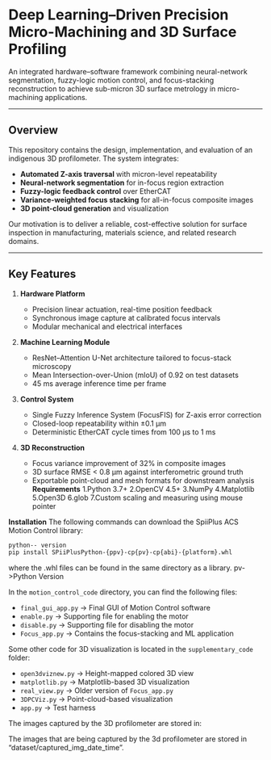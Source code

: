 
# Deep Learning–Driven Precision Micro-Machining and 3D Surface Profiling

An integrated hardware–software framework combining neural-network segmentation, fuzzy-logic motion control, and focus-stacking reconstruction to achieve sub-micron 3D surface metrology in micro-machining applications.

---

## Overview

This repository contains the design, implementation, and evaluation of an indigenous 3D profilometer. The system integrates:

- **Automated Z-axis traversal** with micron-level repeatability  
- **Neural-network segmentation** for in-focus region extraction  
- **Fuzzy-logic feedback control** over EtherCAT  
- **Variance-weighted focus stacking** for all-in-focus composite images  
- **3D point-cloud generation** and visualization  

Our motivation is to deliver a reliable, cost-effective solution for surface inspection in manufacturing, materials science, and related research domains.

---

## Key Features

1. **Hardware Platform**  
   - Precision linear actuation, real-time position feedback  
   - Synchronous image capture at calibrated focus intervals  
   - Modular mechanical and electrical interfaces  

2. **Machine Learning Module**  
   - ResNet–Attention U-Net architecture tailored to focus-stack microscopy  
   - Mean Intersection-over-Union (mIoU) of 0.92 on test datasets  
   - 45 ms average inference time per frame  

3. **Control System**  
   - Single Fuzzy Inference System (FocusFIS) for Z-axis error correction  
   - Closed-loop repeatability within ±0.1 µm  
   - Deterministic EtherCAT cycle times from 100 µs to 1 ms  

4. **3D Reconstruction**  
   - Focus variance improvement of 32% in composite images  
   - 3D surface RMSE < 0.8 µm against interferometric ground truth  
   - Exportable point-cloud and mesh formats for downstream analysis  
**Requirements**
1.Python 3.7+
2.OpenCV 4.5+
3.NumPy
4.Matplotlib
5.Open3D
6.glob
7.Custom scaling and measuring using mouse pointer

**Installation**
The following commands can download the SpiiPlus ACS Motion Control library:
```bash
python-- version
pip install SPiiPlusPython-{ppv}-cp{pv}-cp{abi}-{platform}.whl
```

 where the .whl files can be found in the same directory as a library. pv->Python Version

In the `motion_control_code` directory, you can find the following files:

- `final_gui_app.py` → Final GUI of Motion Control software  
- `enable.py`        → Supporting file for enabling the motor  
- `disable.py`       → Supporting file for disabling the motor  
- `Focus_app.py`     → Contains the focus-stacking and ML application  

Some other code for 3D visualization is located in the `supplementary_code` folder:

- `open3dviznew.py`  → Height-mapped colored 3D view  
- `matplotlib.py`    → Matplotlib-based 3D visualization  
- `real_view.py`     → Older version of `Focus_app.py`  
- `3DPCViz.py`       → Point-cloud-based visualization  
- `app.py`           → Test harness  

The images captured by the 3D profilometer are stored in:



The images that are being captured by the 3d profilometer are stored in “dataset/captured_img_date_time”.


